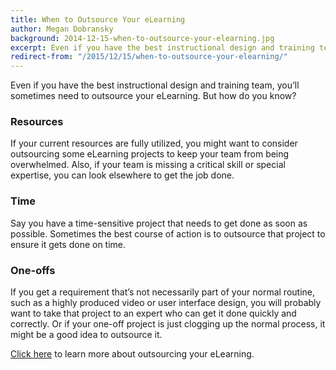 ```yaml
---
title: When to Outsource Your eLearning
author: Megan Dobransky
background: 2014-12-15-when-to-outsource-your-elearning.jpg
excerpt: Even if you have the best instructional design and training team, you'll sometimes need to outsource your eLearning. But how do you know?
redirect-from: "/2015/12/15/when-to-outsource-your-elearning/"
---
```

Even if you have the best instructional design and training team, you’ll sometimes need to outsource your eLearning. But how do you know?

### Resources
If your current resources are fully utilized, you might want to consider outsourcing some eLearning projects to keep your team from being overwhelmed. Also, if your team is missing a critical skill or special expertise, you can look elsewhere to get the job done.

### Time
Say you have a time-sensitive project that needs to get done as soon as possible. Sometimes the best course of action is to outsource that project to ensure it gets done on time.

### One-offs
If you get a requirement that’s not necessarily part of your normal routine, such as a highly produced video or user interface design, you will probably want to take that project to an expert who can get it done quickly and correctly. Or if your one-off project is just clogging up the normal process, it might be a good idea to outsource it.

[Click here](/solutions/) to learn more about outsourcing your eLearning.
